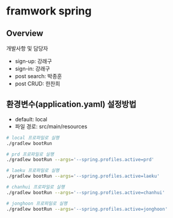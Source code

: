 # framwork spring
## Overview
개발사항 및 담당자
- sign-up: 강래구
- sign-in: 강래구
- post search: 박종훈
- post CRUD: 한찬희

## 환경변수(application.yaml) 설정방법
- default: local
- 파일 경로: src/main/resources
```bash
# local 프로파일로 실행
./gradlew bootRun

# prd 프로파일로 실행
./gradlew bootRun --args='--spring.profiles.active=prd'

# laeku 프로파일로 실행
./gradlew bootRun --args='--spring.profiles.active=laeku'

# chanhui 프로파일로 실행
./gradlew bootRun --args='--spring.profiles.active=chanhui'

# jonghoon 프로파일로 실행
./gradlew bootRun --args='--spring.profiles.active=jonghoon'
```
